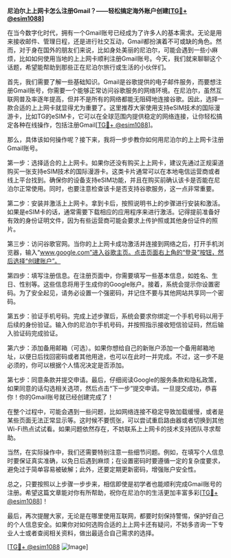 **尼泊尔上上网卡怎么注册Gmail？——轻松搞定海外账户创建[[TG💪+ @esim1088](https://t.me/s/esim1088)]**

在当今数字化时代，拥有一个Gmail账号已经成为了许多人的基本需求。无论是用来接收邮件、管理日程，还是进行社交互动，Gmail都扮演着不可或缺的角色。然而，对于身在国外的朋友们来说，比如身处美丽的尼泊尔，可能会遇到一些小麻烦，比如如何使用当地的上上网卡顺利注册Gmail账号。今天，我们就来聊聊这个话题，希望能帮助到那些正在尼泊尔旅行或生活的小伙伴们。

首先，我们需要了解一些基础知识。Gmail是谷歌提供的电子邮件服务，而要想注册Gmail账号，你需要一个能够正常访问谷歌服务的网络环境。在尼泊尔，虽然互联网普及率逐年提高，但并不是所有的网络都能无阻碍地连接谷歌。因此，选择一款合适的上上网卡就显得尤为重要了。这里推荐大家使用支持eSIM技术的国际漫游卡，比如TG的eSIM卡，它可以在全球范围内提供稳定的网络连接，让你轻松搞定各种在线操作，包括注册Gmail[[TG💪+ @esim1088](https://t.me/s/esim1088)]。

那么，具体该如何操作呢？接下来，我将一步步教你如何用尼泊尔的上上网卡注册Gmail账号。

第一步：选择适合的上上网卡。如果你还没有购买上上网卡，建议先通过正规渠道购买一张支持eSIM技术的国际漫游卡。这类卡片通常可以在本地电信运营商或者线上平台找到。确保你的设备支持eSIM功能，并且在购买前确认该卡是否能在尼泊尔正常使用。同时，也要注意检查该卡是否支持谷歌服务，这一点非常重要。

第二步：安装并激活上上网卡。拿到卡后，按照说明书上的步骤进行安装和激活。如果是eSIM卡的话，通常需要下载相应的应用程序来进行激活。记得提前准备好有效的身份证明文件，因为有些运营商可能会要求上传护照或其他身份证件的照片。

第三步：访问谷歌官网。当你的上上网卡成功激活并连接到网络之后，打开手机浏览器，输入“www.google.com”进入谷歌主页。点击页面右上角的“登录”按钮，然后选择“创建账户”。

第四步：填写注册信息。在注册页面中，你需要填写一些基本信息，如姓名、生日、性别等。这些信息将用于生成你的Google账户。接着，系统会提示你设置密码。为了安全起见，请务必设置一个强密码，并记住不要与其他网站共享同一个密码。

第五步：验证手机号码。完成上述步骤后，系统会要求你绑定一个手机号码以用于后续的身份验证。输入你的尼泊尔手机号码，并按照指示接收短信验证码，然后输入验证码完成验证。

第六步：添加备用邮箱（可选）。如果你想给自己的新账户添加一个备用邮箱地址，以便日后找回密码或者其他用途，也可以在此时一并完成。不过，这一步不是必须的，你可以根据个人情况决定是否添加。

第七步：同意条款并提交申请。最后，仔细阅读Google的服务条款和隐私政策，如果同意的话勾选相关选项，然后点击“下一步”提交申请。一旦提交成功，恭喜你！你的Gmail账号就已经创建完成了！

在整个过程中，可能会遇到一些问题，比如网络连接不稳定导致加载缓慢，或者是某些页面无法正常显示等。这时候不要慌张，可以尝试重启路由器或者切换到其他Wi-Fi热点试试看。如果问题依然存在，不妨联系上上网卡的技术支持团队寻求帮助。

当然，在实际操作中，我们还需要特别注意一些细节问题。例如，在填写个人信息时要保证真实准确，以免日后遇到麻烦；在设置密码时要遵循一定的复杂度要求，避免过于简单容易被破解；此外，还要定期更新密码，增强账户安全性。

总之，只要按照以上步骤一步步来，相信即使是初学者也能顺利完成Gmail账号的注册。希望这篇文章能对你有所帮助，祝你在尼泊尔的生活更加丰富多彩[[TG💪+ @esim1088](https://t.me/s/esim1088)]！

最后，再次提醒大家，无论是在哪里使用互联网，都要时刻保持警惕，保护好自己的个人信息安全。如果你对如何选购合适的上上网卡还有疑问，不妨多咨询一下专业人士或者查阅相关资料，做出最适合自己需求的选择。

[[TG💪+ @esim1088](https://t.me/s/esim1088) ![Image](https://i.postimg.cc/4NQfJmqS/Snipaste-2025-05-13-00-14-12.png)]